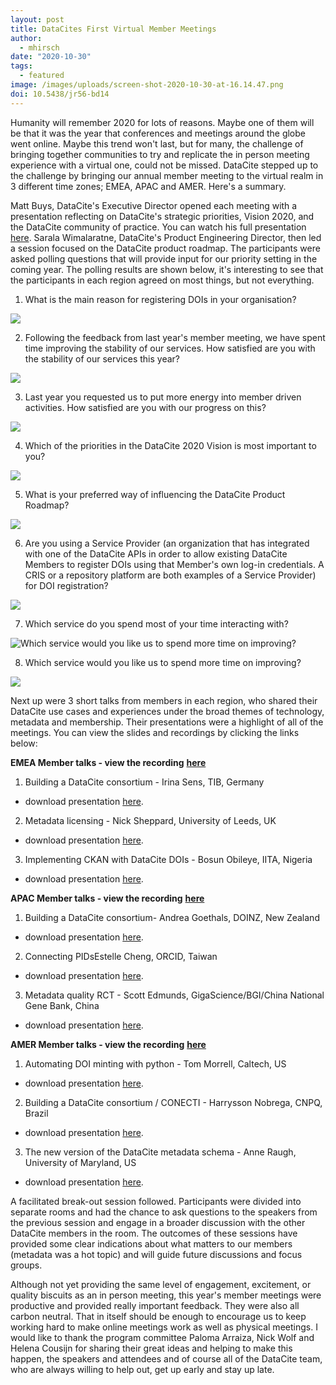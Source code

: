 ```yaml
---
layout: post
title: DataCites First Virtual Member Meetings
author:
  - mhirsch
date: "2020-10-30"
tags:
  - featured
image: /images/uploads/screen-shot-2020-10-30-at-16.14.47.png
doi: 10.5438/jr56-bd14
---
```


Humanity will remember 2020 for lots of reasons. Maybe one of them will be that it was the year that conferences and meetings around the globe went online. Maybe this trend won't last, but for many, the challenge of bringing together communities to try and replicate the in person meeting experience with a virtual one, could not be missed. DataCite stepped up to the challenge by bringing our annual member meeting to the virtual realm in 3 different time zones; EMEA, APAC and AMER. Here's a summary.

Matt Buys, DataCite's Executive Director opened each meeting with a presentation reflecting on DataCite's strategic priorities, Vision 2020, and the DataCite community of practice. You can watch his full presentation [here](https://www.youtube.com/watch?v=yO5rTEhBzN8&feature=youtu.be). Sarala Wimalaratne, DataCite's Product Engineering Director, then led a session focused on the DataCite product roadmap. The participants were asked polling questions that will provide input for our priority setting in the coming year. The polling results are shown below, it's interesting to see that the participants in each region agreed on most things, but not everything.

1. What is the main reason for registering DOIs in your organisation?

![](/images/uploads/q1.png)

2. Following the feedback from last year's member meeting, we have spent time improving the stability of our services. How satisfied are you with the stability of our services this year?

![](/images/uploads/q2.png)

3. Last year you requested us to put more energy into member driven activities. How satisfied are you with our progress on this?

![](/images/uploads/q3.png)

4. Which of the priorities in the DataCite 2020 Vision is most important to you?

![](/images/uploads/q4.png)

5. What is your preferred way of influencing the DataCite Product Roadmap?

![](/images/uploads/q5.png)

6. Are you using a Service Provider (an organization that has integrated with one of the DataCite APIs in order to allow existing DataCite Members to register DOIs using that Member's own log-in credentials. A CRIS or a repository platform are both examples of a Service Provider) for DOI registration?

![](/images/uploads/q6.png)

7. Which service do you spend most of your time interacting with?

![](/images/uploads/q7.png "Which service would you like us to spend more time on improving?")

8. Which service would you like us to spend more time on improving?

![](/images/uploads/q8.png)

Next up were 3 short talks from members in each region, who shared their DataCite use cases and experiences under the broad themes of technology, metadata and membership. Their presentations were a highlight of all of the meetings. You can view the slides and recordings by clicking the links below:

**EMEA Member talks - view the recording** [**here**](https://www.youtube.com/watch?v=NvRVWA91Ibs&feature=youtu.be)

1. Building a DataCite consortium - Irina Sens, TIB, Germany

- download presentation [here](https://datacite.org/assets/How%20to%20build%20a%20consortium_TIB.pdf).

2. Metadata licensing - Nick Sheppard, University of Leeds, UK

- download presentation [here](https://www.slideshare.net/MrNick/metadata-reuse-on-wikidata).

3. Implementing CKAN with DataCite DOIs - Bosun Obileye, IITA, Nigeria

- download presentation [here](https://datacite.org/assets/Implementing%20PID%20in%20CKAN%20with%20Datacite%20DOI_Oct2020.pdf).

**APAC Member talks - view the recording** [**here**](https://www.youtube.com/watch?v=ack8CMTTTPM&feature=youtu.be)

1. Building a DataCite consortium- Andrea Goethals, DOINZ, New Zealand

- download presentation [here](https://datacite.org/assets/DataCite-member-meeting-2020-Goethals.pptx).

2. Connecting PIDsEstelle Cheng, ORCID, Taiwan

- download presentation [here](https://datacite.org/assets/Connecting%20PIDs%20in%20Open%20Research%20Infrastructure_2020%20datcite_APAC.pdf).

3. Metadata quality RCT - Scott Edmunds, GigaScience/BGI/China National Gene Bank, China

- download presentation [here](https://www.slideshare.net/GigaScience/measuring-richness-a-rct-to-quantify-the-benefits-of-metadata-quality-scott-edmunds).

**AMER Member talks - view the recording** [**here**](https://www.youtube.com/watch?v=NK5Irh_In5M&feature=youtu.be)

1. Automating DOI minting with python - Tom Morrell, Caltech, US

- download presentation [here](https://doi.org/10.5281/zenodo.3724879).

2. Building a DataCite consortium / CONECTI - Harrysson Nobrega, CNPQ, Brazil

- download presentation [here](https://datacite.org/assets/membermeeting2020_conecti_brasil.pdf).

3. The new version of the DataCite metadata schema - Anne Raugh, University of Maryland, US

- download presentation [here](https://datacite.org/assets/membermeeting2020_Raugh-Schema.pptx).

A facilitated break-out session followed. Participants were divided into separate rooms and had the chance to ask questions to the speakers from the previous session and engage in a broader discussion with the other DataCite members in the room. The outcomes of these sessions have provided some clear indications about what matters to our members (metadata was a hot topic) and will guide future discussions and focus groups.

Although not yet providing the same level of engagement, excitement, or quality biscuits as an in person meeting, this year's member meetings were productive and provided really important feedback. They were also all carbon neutral. That in itself should be enough to encourage us to keep working hard to make online meetings work as well as physical meetings. I would like to thank the program committee Paloma Arraiza, Nick Wolf and Helena Cousijn for sharing their great ideas and helping to make this happen, the speakers and attendees and of course all of the DataCite team, who are always willing to help out, get up early and stay up late.
